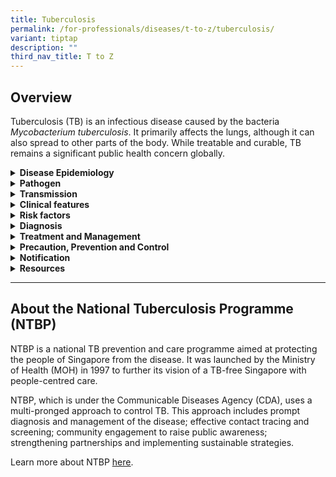```yaml
---
title: Tuberculosis
permalink: /for-professionals/diseases/t-to-z/tuberculosis/
variant: tiptap
description: ""
third_nav_title: T to Z
---
```

<h2>Overview</h2>
<p>Tuberculosis (TB) is an infectious disease caused by the bacteria <em>Mycobacterium tuberculosis</em>.
It primarily affects the lungs, although it can also spread to other parts
of the body. While treatable and curable, TB remains a significant public
health concern globally.</p>
<p></p>
<div data-type="detailGroup" class="isomer-accordion isomer-accordion-white">
<details class="isomer-details">
<summary><strong>Disease Epidemiology</strong>
</summary>
<div data-type="detailsContent" class="isomer-details-content">
<p><strong><u>Global</u></strong>
</p>
<p>TB is the second leading infectious killer worldwide, after COVID-19,
according to the World Health Organization (WHO). In 2022, an estimated
10.6 million people fell ill with TB, with 1.3 million deaths.</p>
<p></p>
<p>About a quarter of the global population is estimated to have been infected
with TB bacteria, although not everyone develops the active TB disease.</p>
<p></p>
<p><strong><u>Local</u></strong>
</p>
<p>In 2023, there were 1,201 new cases of active TB disease among Singapore
residents. This is lower than the 1,251 cases in 2022. The incidence rate
was 28.9 cases per 100,000 population in 2023, compared to 30.4 cases per
100,000 in 2022.</p>
<p></p>
<p>TB is endemic in Singapore, and latent TB infection is not uncommon in
our population. For the latest updates, visit MOH’s website <a href="https://www.moh.gov.sg/news-highlights/details/update-on-tuberculosis-situation-in-singapore-2024" rel="noopener noreferrer nofollow" target="_blank">here</a>.</p>
</div>
</details>
<details class="isomer-details">
<summary><strong>Pathogen</strong>
</summary>
<div data-type="detailsContent" class="isomer-details-content">
<p><em>Mycobacterium tuberculosis</em>
</p>
</div>
</details>
<details class="isomer-details">
<summary><strong>Transmission</strong>
</summary>
<div data-type="detailsContent" class="isomer-details-content">
<p>TB is an air-borne disease and is transmitted through close and prolonged
exposure to an infectious individual with untreated, active pulmonary (lung)
TB disease. Not all individuals who are exposed to an infectious individual
will get TB.</p>
<p></p>
<p><strong>Infectious period: </strong>Individuals with active TB disease
are infectious until they have completed effective treatment.</p>
<p><strong>Incubation period</strong>: 2 - 8 weeks, but can be much longer
(years)</p>
</div>
</details>
<details class="isomer-details">
<summary><strong>Clinical features</strong>
</summary>
<div data-type="detailsContent" class="isomer-details-content">
<p>Symptoms:</p>
<ul data-tight="true" class="tight">
<li>
<p>Persistent cough (two weeks or more)</p>
</li>
<li>
<p>Fever</p>
</li>
<li>
<p>Night sweats</p>
</li>
<li>
<p>Weight loss</p>
</li>
<li>
<p>Fatigue</p>
</li>
<li>
<p>Loss of appetite</p>
</li>
<li>
<p>Chest pain</p>
</li>
</ul>
<p></p>
<p>Sequelae:</p>
<ul data-tight="true" class="tight">
<li>
<p>Untreated TB can lead to severe lung damage, disability, and death.</p>
</li>
<li>
<p>It can also spread to other parts of the body, causing serious complications</p>
</li>
</ul>
</div>
</details>
<details class="isomer-details">
<summary><strong>Risk factors</strong>
</summary>
<div data-type="detailsContent" class="isomer-details-content">
<p>The risk of developing TB disease is higher for:</p>
<ul data-tight="true" class="tight">
<li>
<p>Individuals with weakened immune systems, such as those with HIV/AIDS,
diabetes, or suffering from malnutrition;</p>
</li>
<li>
<p>Individuals in close contact with someone with TB;</p>
</li>
<li>
<p>Individuals living in crowded or poorly ventilated conditions;</p>
</li>
<li>
<p>Substance abuse (including smoking);</p>
</li>
<li>
<p>Certain medical conditions; and</p>
</li>
<li>
<p>Children and the elderly who are more vulnerable.</p>
</li>
</ul>
</div>
</details>
<details class="isomer-details">
<summary><strong>Diagnosis</strong>
</summary>
<div data-type="detailsContent" class="isomer-details-content">
<p>Diagnosis of active TB disease involves various methods, including:</p>
<ul data-tight="true" class="tight">
<li>
<p>Chest X-ray;</p>
</li>
<li>
<p>Sputum culture and microscopy; or</p>
</li>
<li>
<p>Molecular tests (e.g., GeneXpert)</p>
</li>
</ul>
<p></p>
<p>Diagnosis of latent TB infection (LTBI) may require an interferon-gamma
release assay (IGRA) test or a tuberculin skin test (TST).</p>
</div>
</details>
<details class="isomer-details">
<summary><strong>Treatment and Management</strong>
</summary>
<div data-type="detailsContent" class="isomer-details-content">
<p>TB is treated with a combination of antibiotics for several months. It
is crucial to complete the full course of treatment to prevent drug resistance
and ensure cure. In some cases, hospitalization and isolation measures
may be necessary</p>
</div>
</details>
<details class="isomer-details">
<summary><strong>Precaution, Prevention and Control</strong>
</summary>
<div data-type="detailsContent" class="isomer-details-content">
<p><strong><u>General advice</u></strong>
</p>
<ul data-tight="true" class="tight">
<li>
<p>Maintain good ventilation in living spaces;</p>
</li>
<li>
<p>Practice good cough etiquette (e.g., cover your cough or sneeze with a
tissue); and</p>
</li>
<li>
<p>Frequent hand-washing soap and water.</p>
</li>
</ul>
<p></p>
<p><strong><u>Advice for high-risk groups</u></strong>
</p>
<ul data-tight="true" class="tight">
<li>
<p>Individuals identified as having LTBI may be offered preventive treatment
to reduce their risk of developing active TB disease; and</p>
</li>
<li>
<p>People at high risk for TB exposure should be vigilant about symptoms
and seek prompt medical evaluation if any concerns arise.</p>
</li>
</ul>
</div>
</details>
<details class="isomer-details">
<summary><strong>Notification</strong>
</summary>
<div data-type="detailsContent" class="isomer-details-content">
<p>TB is a notifiable disease in Singapore. Medical practitioners and laboratories
are required to notify MOH of suspected or confirmed TB cases.</p>
</div>
</details>
<details class="isomer-details">
<summary><strong>Resources</strong>
</summary>
<div data-type="detailsContent" class="isomer-details-content">
<ul data-tight="true" class="tight">
<li>
<p>TB clinical practice guidelines by MOH: <a rel="noopener noreferrer nofollow" target="_blank">https://www.moh.gov.sg/hpp/doctors/guidelines/GuidelineDetails/cpgmed_prevention_diagnosis_management_tuberculosis</a>
</p>
</li>
<li>
<p>WHO guidelines on TB: <a rel="noopener noreferrer nofollow" target="_blank">https://www.who.int/health-topics/tuberculosis</a>
</p>
</li>
<li>
<p>CDC resources on TB: <a rel="noopener noreferrer nofollow" target="_blank">https://www.cdc.gov/tb/default.htm</a> &nbsp;</p>
</li>
<li>
<p>TB Dictionary: <a rel="noopener noreferrer nofollow" target="_blank">https://tbdictionary.org/</a>
</p>
</li>
<li>
<p>Stop TB Partnership: <a rel="noopener noreferrer nofollow" target="_blank">https://www.stoptb.org/words-matter-language-guide</a>
</p>
</li>
<li>
<p>Ministry of Health (CDLENS): <a rel="noopener noreferrer nofollow" target="_blank">TBC</a>&nbsp;</p>
</li>
</ul>
</div>
</details>
</div>
<hr>
<h2>About the National Tuberculosis Programme (NTBP)</h2>
<p>NTBP is a national TB prevention and care programme aimed at protecting
the people of Singapore from the disease. It was launched by the Ministry
of Health (MOH) in 1997 to further its vision of a TB-free Singapore with
people-centred care.</p>
<p>NTBP, which is under the Communicable Diseases Agency (CDA), uses a multi-pronged
approach to control TB. This approach includes prompt diagnosis and management
of the disease; effective contact tracing and screening; community engagement
to raise public awareness; strengthening partnerships and implementing
sustainable strategies.</p>
<p>Learn more about NTBP <a href="https://staging-lite.d1j7qe69dakcfb.amplifyapp.com/for-professional/ntbp/about-ntbp/" rel="noopener noreferrer nofollow" target="_blank"><u>here</u></a>.</p>